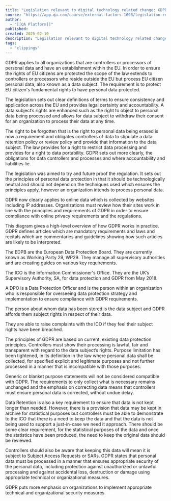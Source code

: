 ```yaml
---
title: "Legislation relevant to digital technology related change: GDPR - External factors Lesson | QA Platform"
source: "https://app.qa.com/course/external-factors-1698/legislation-relevant-digital-technology-related-change-gdpr/?context_id=13677&context_resource=lp"
author:
  - "[[QA Platform]]"
published:
created: 2025-02-10
description: "Legislation relevant to digital technology related change: GDPR - External factors lesson from QA Platform. Start learning today with our digital training solutions."
tags:
  - "clippings"
---
```

GDPR applies to all organizations that are controllers or processors of personal data and have an establishment within the EU. In order to ensure the rights of EU citizens are protected the scope of the law extends to controllers or processors who reside outside the EU but process EU citizen personal data, also known as a data subject. The requirement is to protect EU citizen's fundamental rights to have personal data protected.

The legislation sets out clear definitions of terms to ensure consistency and application across the EU and provides legal certainty and accountability. A data subject’s rights are enhanced such as the right to object to personal data being processed and allows for data subject to withdraw their consent for an organization to process their data at any time.

The right to be forgotten that is the right to personal data being erased is now a requirement and obligates controllers of data to stipulate a data retention policy or review policy and provide that information to the data subject. The law provides for a right to restrict data processing and provides for a right to data portability. GDPR sets out more clearly, the obligations for data controllers and processes and where accountability and liabilities lie.

The legislation was aimed to try and future proof the regulation. It sets out the principles of personal data protection in that it should be technologically neutral and should not depend on the techniques used which ensures the principles apply, however an organization intends to process personal data.

GDPR now clearly applies to online data which is collected by websites including IP addresses. Organizations must review how their sites work in line with the principles and requirements of GDPR in order to ensure compliance with online privacy requirements and the regulations.

This diagram gives a high-level overview of how GDPR works in practice. GDPR defines articles which are mandatory requirements and laws and recitals which are commentaries and guidelines showing how such articles are likely to be interpreted.

The EDPB are the European Data Protection Board. They are currently known as Working Party 29, WP29. They manage all supervisory authorities and are creating guides on various key requirements.

The ICO is the Information Commissioner's Office. They are the UK’s Supervisory Authority, SA, for data protection and GDPR from May 2018.

A DPO is a Data Protection Officer and is the person within an organization who is responsible for overseeing data protection strategy and implementation to ensure compliance with GDPR requirements.

The person about whom data has been stored is the data subject and GDPR affords them subject rights in respect of their data.

They are able to raise complaints with the ICO if they feel their subject rights have been breached.

The principles of GDPR are based on current, existing data protection principles. Controllers must show their processing is lawful, fair and transparent with regard to the data subject’s rights. Purpose limitation has been tightened, in its definition in the law where personal data shall be collected, for specified explicit and legitimate purposes and not further processed in a manner that is incompatible with those purposes.

Generic or blanket purpose statements will not be considered compatible with GDPR. The requirements to only collect what is necessary remains unchanged and the emphasis on correcting data means that controllers must ensure personal data is corrected, without undue delay.

Data Retention is also a key requirement to ensure that data is not kept longer than needed. However, there is a provision that data may be kept in archive for statistical purposes but controllers must be able to demonstrate to the ICO that there is a need to keep the data and that the data is not being used to support a just-in-case we need it approach. There should be some clear requirement, for the statistical purposes of the data and once the statistics have been produced, the need to keep the original data should be reviewed.

Controllers should also be aware that keeping this data will mean it is subject to Subject Access Requests or SARs. GDPR states that personal data must be processed in a manner that ensures appropriate security of the personal data, including protection against unauthorized or unlawful processing and against accidental loss, destruction or damage using appropriate technical or organizational measures.

GDPR puts more emphasis on organizations to implement appropriate technical and organizational security measures.